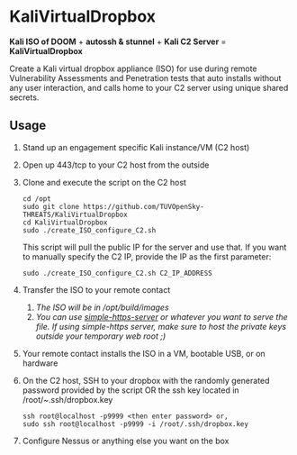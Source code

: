 # KaliVirtualDropbox

**Kali ISO of DOOM** + **autossh & stunnel** + **Kali C2 Server** = **KaliVirtualDropbox**  

Create a Kali virtual dropbox appliance (ISO) for use during remote Vulnerability Assessments and Penetration tests that auto installs without any user interaction, and calls home to your C2 server using unique shared secrets.  

## Usage

1) Stand up an engagement specific Kali instance/VM (C2 host)
1) Open up 443/tcp to your C2 host from the outside
1) Clone and execute the script on the C2 host
      ```
      cd /opt
      sudo git clone https://github.com/TUVOpenSky-THREATS/KaliVirtualDropbox
      cd KaliVirtualDropbox
      sudo ./create_ISO_configure_C2.sh
      ```
      This script will pull the public IP for the server and use that. If you want to manually specify the C2 IP, provide the IP as the first parameter:
      ```
      sudo ./create_ISO_configure_C2.sh C2_IP_ADDRESS
      ```
      
1) Transfer the ISO to your remote contact
    1) *The ISO will be in /opt/build/images*
    1) *You can use [simple-https-server](https://gist.github.com/dergachev/7028596) or whatever you want to serve the file. If using simple-https server, make sure to host the private keys outside your temporary web root ;)*
1) Your remote contact installs the ISO in a VM, bootable USB, or on hardware
1) On the C2 host, SSH to your dropbox with the randomly generated password provided by the script OR the ssh key located in /root/~.ssh/dropbox.key
    ```
    ssh root@localhost -p9999 <then enter password> or, 
    sudo ssh root@localhost -p9999 -i /root/.ssh/dropbox.key
    ```
1) Configure Nessus or anything else you want on the box 



